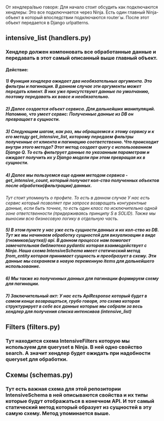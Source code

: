 От хендлера/вью говоря:
Для начало стоит обсудить как подключаются хендлеры:
Это все подключчается через Ninja. Есть один главный Ninja-объект в который впоследствии подключаются router`ы. После этот объект передается в Django urlpatterns.

## intensive_list (handlers.py)
### Хендлер должен компоновать все обработанные данные и передавать в этот самый описанный выше главный объект.
#### Действие:
##### 1) Функция хендлера ожидает два необязательных аргумента. Это фильтры и пагинация. В данном случае эти аргументы может передать клиент. В них уже присутствуют данные по умолчанию, поэтому передавать их вовсе и необязательно.
##### 2) Далее создается объект сервиса. Для дальнейших манипуляций. Напомню, что умеет сервис: Полученные данные из DB он превращает в сущности.
##### 3) Следующим шагом, как раз, мы обращаемся к этому сервису и к его методу get_intensive_list, которому передаем фильтры полученные от клиента и пагинацию соответственно. Что происходит внутри этого метода? Этот метод создает query с использованием Django Q. То есть фильтрует данные по указанным параметрам и ожидает получить их у Django модели при этом превращая их в сущности.
##### 4) Далее мы пользуемся еще одним методом сервиса -get_intensive_count, который получает кол-ство полученных объектов после обработки(фильтрации) данных.
*Тут стоит упоминуть о профите. То есть в данном случае У нас есть сервис который позволяет при запросе возвращать конгурентные данные, если быть точнее, то есть один класс по исключительно одной зоне ответственности (придерживаясь  принципу S в SOLID). Также мы выносим всю бизнесовую логику в отдельную часть.*
##### 5) В этом пункте у нас уже есть сущности данных и их кол-ство из DB. Тут же мы начинаем обработку сущностей для визуализации в виде (гномиков(шутка)) api. В данном процессе нам помогает замечательная библиотека pydantic которая взаимодействует с Ninja. Наша схема IntensiveSchema имеет статический метод from_entity которая принимает сущность и преобразует в схему. Эти данные мы сохраняем в новую переменную items для дальнейшего использование. 
##### 6) Мы также из полученных данных для пагинации формируем схему для пагинации.
##### 7) Заключительный акт: У нас есть ApiResponse который будет в самом конце возвращаться, грубо говоря, это схема которая структурирует в себе все данные которые мы собрали за весь хендлер для получения списка интенсивов (intensive_list)

## Filters (filters.py)
### Тут находится схема IntensiveFilters которую мы используем для queryset в Ninja. В ней одно свойство search. А значит хендлер будет ожидать при надобности queryset для обработки.

## Схемы (schemas.py)
### Тут есть важная схема для этой репозитории IntensiveSchema в ней описываются свойства и их типы которые будут отображаться в конечном API. И тот самый статический метод который образует из сущностей в эту самую схему. Метод упоминается выше.